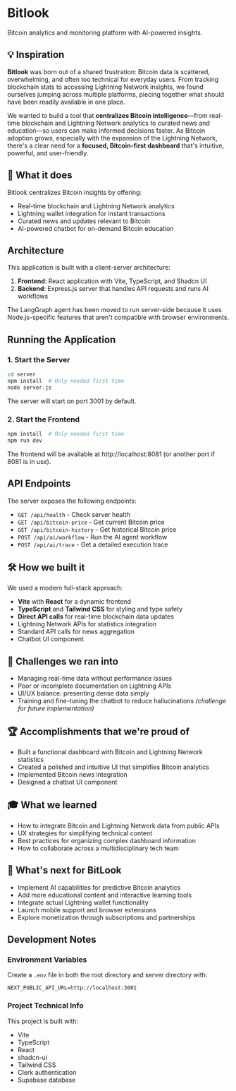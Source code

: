# Bitlook

Bitcoin analytics and monitoring platform with AI-powered insights.

## 💡 Inspiration

**Bitlook** was born out of a shared frustration: Bitcoin data is scattered, overwhelming, and often too technical for everyday users. From tracking blockchain stats to accessing Lightning Network insights, we found ourselves jumping across multiple platforms, piecing together what should have been readily available in one place.

We wanted to build a tool that **centralizes Bitcoin intelligence**—from real-time blockchain and Lightning Network analytics to curated news and education—so users can make informed decisions faster. As Bitcoin adoption grows, especially with the expansion of the Lightning Network, there's a clear need for a **focused, Bitcoin-first dashboard** that's intuitive, powerful, and user-friendly.

## 🚀 What it does

Bitlook centralizes Bitcoin insights by offering:

- Real-time blockchain and Lightning Network analytics
- Lightning wallet integration for instant transactions
- Curated news and updates relevant to Bitcoin
- AI-powered chatbot for on-demand Bitcoin education

## Architecture

This application is built with a client-server architecture:

1. **Frontend**: React application with Vite, TypeScript, and Shadcn UI
2. **Backend**: Express.js server that handles API requests and runs AI workflows

The LangGraph agent has been moved to run server-side because it uses Node.js-specific features that aren't compatible with browser environments.

## Running the Application

### 1. Start the Server

```bash
cd server
npm install  # Only needed first time
node server.js
```

The server will start on port 3001 by default.

### 2. Start the Frontend

```bash
npm install  # Only needed first time
npm run dev
```

The frontend will be available at http://localhost:8081 (or another port if 8081 is in use).

## API Endpoints

The server exposes the following endpoints:

- `GET /api/health` - Check server health
- `GET /api/bitcoin-price` - Get current Bitcoin price
- `GET /api/bitcoin-history` - Get historical Bitcoin price
- `POST /api/ai/workflow` - Run the AI agent workflow
- `POST /api/ai/trace` - Get a detailed execution trace

## 🛠️ How we built it

We used a modern full-stack approach:

- **Vite** with **React** for a dynamic frontend
- **TypeScript** and **Tailwind CSS** for styling and type safety
- **Direct API calls** for real-time blockchain data updates
- Lightning Network APIs for statistics integration
- Standard API calls for news aggregation
- Chatbot UI component

## 🚧 Challenges we ran into

- Managing real-time data without performance issues
- Poor or incomplete documentation on Lightning APIs
- UI/UX balance: presenting dense data simply
- Training and fine-tuning the chatbot to reduce hallucinations _(challenge for future implementation)_

## 🏆 Accomplishments that we're proud of

- Built a functional dashboard with Bitcoin and Lightning Network statistics
- Created a polished and intuitive UI that simplifies Bitcoin analytics
- Implemented Bitcoin news integration
- Designed a chatbot UI component

## 🎓 What we learned

- How to integrate Bitcoin and Lightning Network data from public APIs
- UX strategies for simplifying technical content
- Best practices for organizing complex dashboard information
- How to collaborate across a multidisciplinary tech team

## 🔮 What's next for BitLook

- Implement AI capabilities for predictive Bitcoin analytics
- Add more educational content and interactive learning tools
- Integrate actual Lightning wallet functionality
- Launch mobile support and browser extensions
- Explore monetization through subscriptions and partnerships

## Development Notes

### Environment Variables

Create a `.env` file in both the root directory and server directory with:

```
NEXT_PUBLIC_API_URL=http://localhost:3001
```

### Project Technical Info

This project is built with:

- Vite
- TypeScript
- React
- shadcn-ui
- Tailwind CSS
- Clerk authentication
- Supabase database
